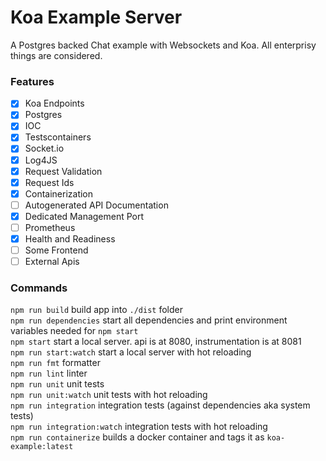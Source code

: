 # Koa Example Server

A Postgres backed Chat example with Websockets and Koa. All enterprisy things are considered.

### Features

- [x] Koa Endpoints
- [x] Postgres
- [x] IOC
- [x] Testscontainers
- [x] Socket.io
- [x] Log4JS
- [x] Request Validation
- [x] Request Ids
- [x] Containerization
- [ ] Autogenerated API Documentation
- [x] Dedicated Management Port
- [ ] Prometheus
- [x] Health and Readiness
- [ ] Some Frontend
- [ ] External Apis

### Commands

`npm run build` build app into `./dist` folder  
`npm run dependencies` start all dependencies and print environment variables needed for `npm start`  
`npm start` start a local server. api is at 8080, instrumentation is at 8081  
`npm run start:watch` start a local server with hot reloading  
`npm run fmt` formatter  
`npm run lint` linter  
`npm run unit` unit tests  
`npm run unit:watch` unit tests with hot reloading  
`npm run integration` integration tests (against dependencies aka system tests)  
`npm run integration:watch` integration tests with hot reloading  
`npm run containerize` builds a docker container and tags it as `koa-example:latest`
